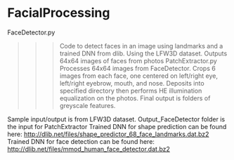 # FacialProcessing
FaceDetector.py
>>>Code to detect faces in an image using landmarks and a trained DNN from dlib. Using the LFW3D dataset. Outputs 64x64 images of faces from photos
PatchExtractor.py
>>>Processes 64x64 images from FaceDetector. Crops 6 images from each face, one centered on left/right eye, left/right eyebrow, mouth, and nose. Deposits into specified directory then performs HE illumination equalization on the photos. Final output is folders of greyscale features.

Sample input/output is from LFW3D dataset. Output_FaceDetector folder is the input for PatchExtractor
Trained DNN for shape prediction can be found here: http://dlib.net/files/shape_predictor_68_face_landmarks.dat.bz2
Trained DNN for face detection can be found here: http://dlib.net/files/mmod_human_face_detector.dat.bz2
